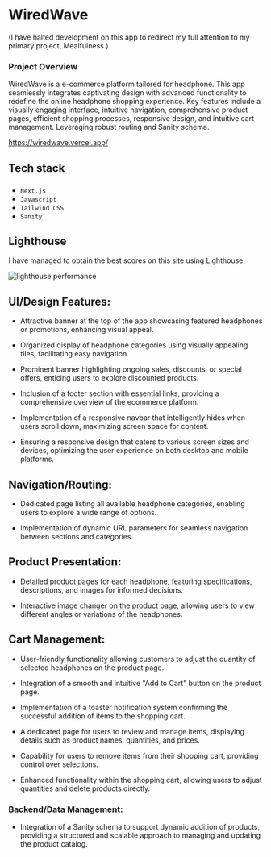 
# WiredWave

(I have halted development on this app to redirect my full attention to my primary project, Mealfulness.)

### Project Overview

WiredWave is a e-commerce platform tailored for headphone. This app seamlessly integrates captivating design with advanced functionality to redefine the online headphone shopping experience. Key features include a visually engaging interface, intuitive navigation, comprehensive product pages, efficient shopping processes, responsive design, and intuitive cart management. Leveraging robust routing and Sanity schema.



https://wiredwave.vercel.app/

<h2 align="left">Tech stack</h2>

###

- `Next.js`
- `Javascript`
- `Tailwind CSS`
- `Sanity`

###



<h2 align="left">Lighthouse</h2>
I have managed to obtain the best scores on this site using Lighthouse

![lighthouse performance](https://i.imgur.com/L5BjVwr.png)




<h2 align="left">UI/Design Features:</h2>



   - Attractive banner at the top of the app showcasing featured headphones or promotions, enhancing visual appeal.

   - Organized display of headphone categories using visually appealing tiles, facilitating easy navigation.

   - Prominent banner highlighting ongoing sales, discounts, or special offers, enticing users to explore discounted products.

   - Inclusion of a footer section with essential links, providing a comprehensive overview of the ecommerce platform.

   - Implementation of a responsive navbar that intelligently hides when users scroll down, maximizing screen space for content.

   - Ensuring a responsive design that caters to various screen sizes and devices, optimizing the user experience on both desktop and mobile platforms.



<h2 align="left">Navigation/Routing:</h2>

   - Dedicated page listing all available headphone categories, enabling users to explore a wide range of options.

   - Implementation of dynamic URL parameters for seamless navigation between sections and categories.




<h2 align="left">Product Presentation:</h2>

   - Detailed product pages for each headphone, featuring specifications, descriptions, and images for informed decisions.

   - Interactive image changer on the product page, allowing users to view different angles or variations of the headphones.



<h2 align="left">Cart Management:</h2>

  - User-friendly functionality allowing customers to adjust the quantity of selected headphones on the product page.

  - Integration of a smooth and intuitive "Add to Cart" button on the product page.


  - Implementation of a toaster notification system confirming the successful addition of items to the shopping cart.

 
  - A dedicated page for users to review and manage items, displaying details such as product names, quantities, and prices.


  - Capability for users to remove items from their shopping cart, providing control over selections.


  - Enhanced functionality within the shopping cart, allowing users to adjust quantities and delete products directly.





### Backend/Data Management:

  - Integration of a Sanity schema to support dynamic addition of products, providing a structured and scalable approach to managing and updating the product catalog.


